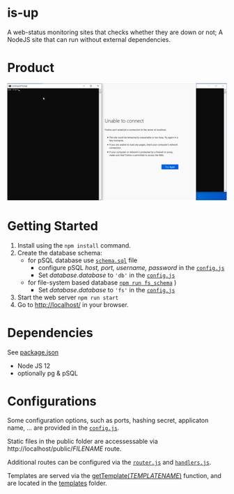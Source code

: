 # is-up
A web-status monitoring sites that checks whether they are down or not; A NodeJS site that can run without external dependencies.

# Product
![design & functionality with pSQL](docs/exhibit.gif "design & functionality with pSQL")



# Getting Started
1. Install using the `npm install` command.
2. Create the database schema:
    - for pSQL database use [`schema.sql`](migration/schema.sql) file 
      - configure pSQL *host, port, username, password* in the [`config.js`](config.js)
      - Set *database.database* to `'db'` in the [`config.js`](config.js)
    - for file-system based database [`npm run fs_schema`](migration/fs_schema.js) )
      - Set *database.database* to `'fs'` in the [`config.js`](config.js)
3. Start the web server `npm run start`
4. Go to [http://localhost/](http://localhost/) in your browser.


# Dependencies
See [package.json](package.json)
 - Node JS 12
 - optionally pg & pSQL

 # Configurations
 Some configuration options, such as ports, hashing secret, applicaton name, ... are provided in the [`config.js`](config.js).

Static files in the public folder are accessessable via http://localhost/public/*FILENAME* route.


Additional routes can be configured via the [`router.js`](server/router.js) and [`handlers.js`](server/handlers.js).

Templates are served via the [getTemplate(*TEMPLATENAME*)](lib/serve_contents.js) function, and are located in the [templates](templates) folder.